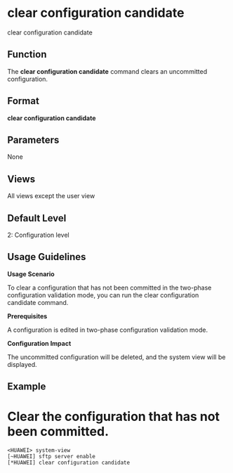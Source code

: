 clear configuration candidate
=============================

clear configuration candidate

Function
--------



The **clear configuration candidate** command clears an uncommitted configuration.




Format
------

**clear configuration candidate**


Parameters
----------

None

Views
-----

All views except the user view


Default Level
-------------

2: Configuration level


Usage Guidelines
----------------

**Usage Scenario**

To clear a configuration that has not been committed in the two-phase configuration validation mode, you can run the clear configuration candidate command.

**Prerequisites**



A configuration is edited in two-phase configuration validation mode.



**Configuration Impact**



The uncommitted configuration will be deleted, and the system view will be displayed.




Example
-------

# Clear the configuration that has not been committed.
```
<HUAWEI> system-view
[~HUAWEI] sftp server enable
[*HUAWEI] clear configuration candidate

```